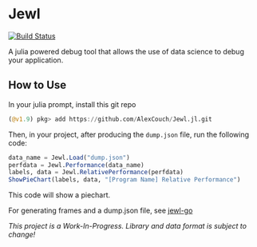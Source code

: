 # Jewl

[![Build Status](https://github.com/alexcouch/Jewl.jl/actions/workflows/CI.yml/badge.svg?branch=main)](https://github.com/alexcouch/Jewl.jl/actions/workflows/CI.yml?query=branch%3Amain)

A julia powered debug tool that allows the use of data science to debug your application.

## How to Use 
In your julia prompt, install this git repo
```julia
(@v1.9) pkg> add https://github.com/AlexCouch/Jewl.jl.git 
```
Then, in your project, after producing the `dump.json` file, run the following code:
```julia
data_name = Jewl.Load("dump.json")
perfdata = Jewl.Performance(data_name)
labels, data = Jewl.RelativePerformance(perfdata)
ShowPieChart(labels, data, "[Program Name] Relative Performance")
```
This code will show a piechart.

For generating frames and a dump.json file, see [jewl-go](https://github.com/AlexCouch/jewl-go)

*This project is a Work-In-Progress. Library and data format is subject to change!*
